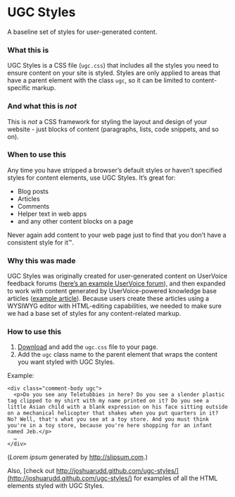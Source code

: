 # UGC Styles

A baseline set of styles for user-generated content.

### What this is

UGC Styles is a CSS file (`ugc.css`) that includes all the styles you need to ensure content on your site is styled. Styles are only applied to areas that have a parent element with the class `ugc`, so it can be limited to content-specific markup.

### And what this is *not*

This is *not* a CSS framework for styling the layout and design of your website - just blocks of content (paragraphs, lists, code snippets, and so on).

### When to use this

Any time you have stripped a browser’s default styles or haven’t specified styles for content elements, use UGC Styles. It’s great for:

* Blog posts
* Articles
* Comments
* Helper text in web apps
* and any other content blocks on a page

Never again add content to your web page just to find that you don’t have a consistent style for it&trade;.

### Why this was made

UGC Styles was originally created for user-generated content on UserVoice feedback forums ([here’s an example UserVoice forum](http://feedback.uservoice.com/forums/1-general-feedback)), and then expanded to work with content generated by UserVoice-powered knowledge base articles ([example article](http://feedback.uservoice.com/knowledgebase/articles/59012-advanced-css-custom-design-with-body-classes)). Because users create these articles using a WYSIWYG editor with HTML-editing capabilities, we needed to make sure we had a base set of styles for any content-related markup.

### How to use this

1. [Download](https://github.com/joshuarudd/ugc-styles/zipball/master) and add the `ugc.css` file to your page.
2. Add the `ugc` class name to the parent element that wraps the content you want styled with UGC Styles.

Example:

    <div class="comment-body ugc">
      <p>Do you see any Teletubbies in here? Do you see a slender plastic tag clipped to my shirt with my name printed on it? Do you see a little Asian child with a blank expression on his face sitting outside on a mechanical helicopter that shakes when you put quarters in it? No? Well, that's what you see at a toy store. And you must think you're in a toy store, because you're here shopping for an infant named Jeb.</p>
      …
    </div>

(*Lorem ipsum* generated by http://slipsum.com.)

Also, [check out http://joshuarudd.github.com/ugc-styles/](http://joshuarudd.github.com/ugc-styles/) for examples of all the HTML elements styled with UGC Styles.
